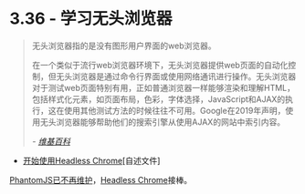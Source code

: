 <!-- 3.36 - Learn Headless Browsers -->
# 3.36 - 学习无头浏览器
<!-- A headless browser is a web browser without a graphical user interface. -->

<!-- Headless browsers provide automated control of a web page in an environment similar to popular web browsers, but are executed via a command line interface or using network communication. They are particularly useful for testing web pages as they are able to render and understand HTML the same way a browser would, including styling elements such as page layout, color, font selection and execution of JavaScript and AJAX which are usually not available when using other testing methods. Google stated in 2009 that using a headless browser could help their search engine index content from websites that use AJAX. -->

<!-- — Wikipedia -->

> 无头浏览器指的是没有图形用户界面的web浏览器。
>
> 在一个类似于流行web浏览器环境下，无头浏览器提供web页面的自动化控制，但无头浏览器是通过命令行界面或使用网络通讯进行操作。无头浏览器对于测试web页面特别有用，正如普通浏览器一样能够渲染和理解HTML，包括样式化元素，如页面布局，色彩，字体选择，JavaScript和AJAX的执行，这在使用其他测试方法的时候往往不可用。Google在2019年声明，使用无头浏览器能够帮助他们的搜索引擎从使用AJAX的网站中索引内容。
>
> *- [维基百科](https://en.wikipedia.org/wiki/Headless_browser)*

<!-- Getting Started with Headless Chrome [readme] -->
- [开始使用Headless Chrome](https://developers.google.com/web/updates/2017/04/headless-chrome)[自述文件]
<!-- PhantomJS is no longer maintained, Headless Chrome steps in. -->
[PhantomJS已不再维护](https://www.infoq.com/news/2017/04/Phantomjs-future-uncertain)，[Headless Chrome](https://chromium.googlesource.com/chromium/src/+/lkgr/headless/README.md)接棒。